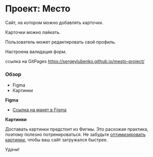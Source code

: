 # Проект: Место

Сайт, на котором можно добавлять карточки.

Карточки можно лайкать.

Пользователь может редактировать свой профиль.

Настроена валидация форм.

ссылка на GitPages https://sergeylubenko.github.io/mesto-project/

### Обзор

- Figma
- Картинки

**Figma**

- [Ссылка на макет в Figma](https://www.figma.com/file/2cn9N9jSkmxD84oJik7xL7/JavaScript.-Sprint-4?node-id=0%3A1)

**Картинки**

Доставать картинки предстоит из Фигмы. Это расхожая практика, поэтому полезно потренироваться.
Не забудьте [оптимизировать картинки](https://tinypng.com/), чтобы ваш сайт загружался быстрее.

Удачи!
